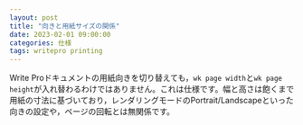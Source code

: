 ```yaml
---
layout: post
title: "向きと用紙サイズの関係"
date: 2023-02-01 09:00:00
categories: 仕様
tags: writepro printing
---
```


Write Proドキュメントの用紙向きを切り替えても，`wk page width`と`wk page height`が入れ替わるわけではありません。これは仕様です。幅と高さは飽くまで用紙の寸法に基づいており，レンダリングモードのPortrait/Landscapeといった向きの設定や，ページの回転とは無関係です。
